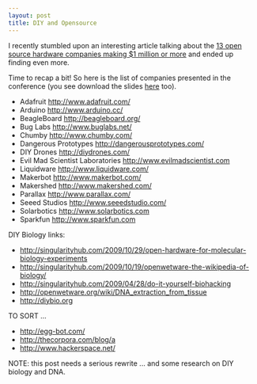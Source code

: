 ```yaml
---
layout: post
title: DIY and Opensource
---
```


I recently stumbled upon an interesting article talking about the [13 open source hardware companies making $1 million or more](http://singularityhub.com/2010/05/10/13-open-source-hardware-companies-making-1-million-or-more-video/) and ended up finding even more.

Time to recap a bit! So here is the list of companies presented in the conference (you see download the slides <a href="http://www.adafruit.com/pt/fooeastignite2010.pdf">here</a> too).

* Adafruit <http://www.adafruit.com/>
* Arduino <http://www.arduino.cc/>
* BeagleBoard <http://beagleboard.org/>
* Bug Labs <http://www.buglabs.net/>
* Chumby <http://www.chumby.com/>
* Dangerous Prototypes <http://dangerousprototypes.com/>
* DIY Drones <http://diydrones.com/>
* Evil Mad Scientist Laboratories <http://www.evilmadscientist.com>
* Liquidware <http://www.liquidware.com/>
* Makerbot <http://www.makerbot.com/>
* Makershed <http://www.makershed.com/>
* Parallax <http://www.parallax.com/>
* Seeed Studios <http://www.seeedstudio.com/>
* Solarbotics <http://www.solarbotics.com>
* Sparkfun <http://www.sparkfun.com>

DIY Biology links:

* <http://singularityhub.com/2009/10/29/open-hardware-for-molecular-biology-experiments>
* <http://singularityhub.com/2009/10/19/openwetware-the-wikipedia-of-biology/>
* <http://singularityhub.com/2009/04/28/do-it-yourself-biohacking>
* <http://openwetware.org/wiki/DNA_extraction_from_tissue>
* <http://diybio.org>

TO SORT ... 

* <http://egg-bot.com/>
* <http://thecorpora.com/blog/a>
* <http://www.hackerspace.net/>

NOTE: this post needs a serious rewrite ... and some research on DIY biology and DNA.